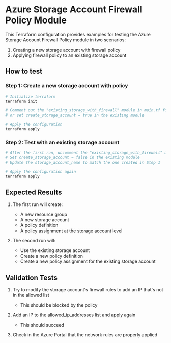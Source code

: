 # Azure Storage Account Firewall Policy Module

This Terraform configuration provides examples for testing the Azure Storage Account Firewall Policy module in two scenarios:

1. Creating a new storage account with firewall policy
2. Applying firewall policy to an existing storage account

## How to test

### Step 1: Create a new storage account with policy

```bash
# Initialize terraform
terraform init

# Comment out the "existing_storage_with_firewall" module in main.tf for first run
# or set create_storage_account = true in the existing module

# Apply the configuration
terraform apply
```

### Step 2: Test with an existing storage account

```bash
# After the first run, uncomment the "existing_storage_with_firewall" module
# Set create_storage_account = false in the existing module
# Update the storage_account_name to match the one created in Step 1

# Apply the configuration again
terraform apply
```

## Expected Results

1. The first run will create:
   - A new resource group
   - A new storage account
   - A policy definition
   - A policy assignment at the storage account level

2. The second run will:
   - Use the existing storage account
   - Create a new policy definition
   - Create a new policy assignment for the existing storage account

## Validation Tests

1. Try to modify the storage account's firewall rules to add an IP that's not in the allowed list
   - This should be blocked by the policy

2. Add an IP to the allowed_ip_addresses list and apply again
   - This should succeed

3. Check in the Azure Portal that the network rules are properly applied
